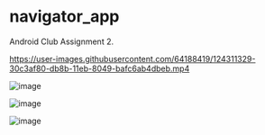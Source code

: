 # navigator_app 
Android Club Assignment 2.



https://user-images.githubusercontent.com/64188419/124311329-30c3af80-db8b-11eb-8049-bafc6ab4dbeb.mp4



![image](https://user-images.githubusercontent.com/64188419/117864969-05bb8e80-b2b3-11eb-82e4-1fb5c50a9cae.png)


![image](https://user-images.githubusercontent.com/64188419/117865005-0d7b3300-b2b3-11eb-9a63-26f73d79a6e9.png)


![image](https://user-images.githubusercontent.com/64188419/117865028-13711400-b2b3-11eb-82a5-96ecca86e07d.png)
